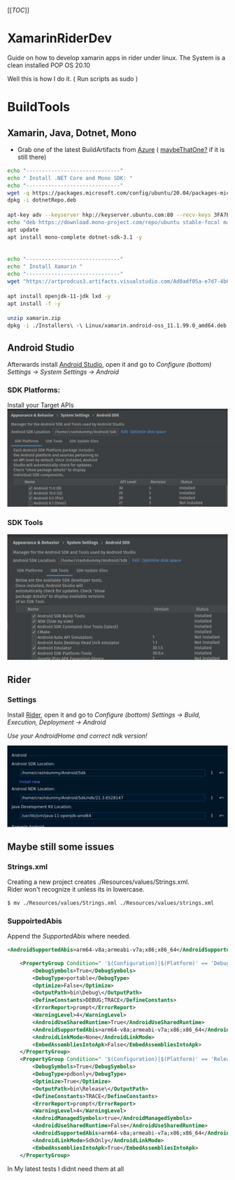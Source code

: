 [[_TOC_]]

# XamarinRiderDev
Guide on how to develop xamarin apps in rider under linux.
The System is a clean installed POP OS 20.10

Well this is how I do it. ( Run scripts as sudo )


# BuildTools
## Xamarin, Java, Dotnet, Mono
- Grab one of the latest BuildArtifacts from [Azure](https://dev.azure.com/xamarin/public/_build?definitionId=48&_a=summary)
( [maybeThatOne?](https://artprodcus3.artifacts.visualstudio.com/Ad0adf05a-e7d7-4b65-96fe-3f3884d42038/6fd3d886-57a5-4e31-8db7-52a1b47c07a8/_apis/artifact/cGlwZWxpbmVhcnRpZmFjdDovL3hhbWFyaW4vcHJvamVjdElkLzZmZDNkODg2LTU3YTUtNGUzMS04ZGI3LTUyYTFiNDdjMDdhOC9idWlsZElkLzI5NzYzL2FydGlmYWN0TmFtZS9JbnN0YWxsZXJzKy0rTGludXg1/content?format=zip) if it is still there) 


```bash
echo "------------------------------"
echo " Install .NET Core and Mono SDK: "
echo "------------------------------"
wget -q https://packages.microsoft.com/config/ubuntu/20.04/packages-microsoft-prod.deb -O dotnetRepo.deb
dpkg -i dotnetRepo.deb

apt-key adv --keyserver hkp://keyserver.ubuntu.com:80 --recv-keys 3FA7E0328081BFF6A14DA29AA6A19B38D3D831EF
echo "deb https://download.mono-project.com/repo/ubuntu stable-focal main" | sudo tee /etc/apt/sources.list.d/mono-official-stable.list
apt update
apt install mono-complete dotnet-sdk-3.1 -y


echo "------------------------------"
echo " Install Xamarin "
echo "------------------------------"
wget "https://artprodcus3.artifacts.visualstudio.com/Ad0adf05a-e7d7-4b65-96fe-3f3884d42038/6fd3d886-57a5-4e31-8db7-52a1b47c07a8/_apis/artifact/cGlwZWxpbmVhcnRpZmFjdDovL3hhbWFyaW4vcHJvamVjdElkLzZmZDNkODg2LTU3YTUtNGUzMS04ZGI3LTUyYTFiNDdjMDdhOC9idWlsZElkLzI5NzYzL2FydGlmYWN0TmFtZS9JbnN0YWxsZXJzKy0rTGludXg1/content?format=zip" -O xamarin.zip

apt install openjdk-11-jdk lxd -y
apt install -f -y

unzip xamarin.zip
dpkg -i ./Installers\ -\ Linux/xamarin.android-oss_11.1.99.0_amd64.deb

```

## Android Studio
Afterwards install [Android Studio](https://developer.android.com/studio/), open it and go to *Configure (bottom) Settings -> System Settings -> Android*

### SDK Platforms:
Install your Target APIs
![platforms](pics/sdkPlats.png)

### SDK Tools
![sdkTools](pics/sdkTools.png)


## Rider

### Settings
Install [Rider](https://www.jetbrains.com/rider/download/#section=linux), open it and go to *Configure (bottom) Settings -> Build, Execution, Deployment -> Android*

*Use your AndroidHome and correct ndk version!*

![riderSettings](pics/xamarinRider.png)

## Maybe still some issues
### Strings.xml
Creating a new project creates ./Resources/values/Strings.xml.  
Rider won't recognize it unless its in lowercase.  

```bash
$ mv ./Resources/values/Strings.xml ./Resources/values/strings.xml
```

### SuppoirtedAbis
Append the *SupportedAbis* where needed.

```xml
<AndroidSupportedAbis>arm64-v8a;armeabi-v7a;x86;x86_64</AndroidSupportedAbis>
```

```xml
    <PropertyGroup Condition=" '$(Configuration)|$(Platform)' == 'Debug|AnyCPU' ">
        <DebugSymbols>True</DebugSymbols>
        <DebugType>portable</DebugType>
        <Optimize>False</Optimize>
        <OutputPath>bin\Debug\</OutputPath>
        <DefineConstants>DEBUG;TRACE</DefineConstants>
        <ErrorReport>prompt</ErrorReport>
        <WarningLevel>4</WarningLevel>
        <AndroidUseSharedRuntime>True</AndroidUseSharedRuntime>
        <AndroidSupportedAbis>arm64-v8a;armeabi-v7a;x86;x86_64</AndroidSupportedAbis>
        <AndroidLinkMode>None</AndroidLinkMode>
        <EmbedAssembliesIntoApk>False</EmbedAssembliesIntoApk>
    </PropertyGroup>
    <PropertyGroup Condition=" '$(Configuration)|$(Platform)' == 'Release|AnyCPU' ">
        <DebugSymbols>True</DebugSymbols>
        <DebugType>pdbonly</DebugType>
        <Optimize>True</Optimize>
        <OutputPath>bin\Release\</OutputPath>
        <DefineConstants>TRACE</DefineConstants>
        <ErrorReport>prompt</ErrorReport>
        <WarningLevel>4</WarningLevel>
        <AndroidManagedSymbols>true</AndroidManagedSymbols>
        <AndroidUseSharedRuntime>False</AndroidUseSharedRuntime>
        <AndroidSupportedAbis>arm64-v8a;armeabi-v7a;x86;x86_64</AndroidSupportedAbis>
        <AndroidLinkMode>SdkOnly</AndroidLinkMode>
        <EmbedAssembliesIntoApk>True</EmbedAssembliesIntoApk>
    </PropertyGroup>
```

In My latest tests I didnt need them at all
